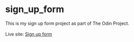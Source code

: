 # sign_up_form

This is my sign up form project as part of The Odin Project.
<br>
<br>
Live site: <a href="https://spencer-234.github.io/sign_up_form/" rel="noopener noreferrer">Sign up form</a>